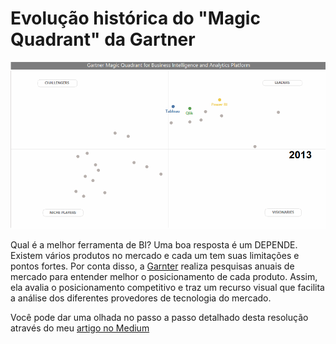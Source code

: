 # Evolução histórica do "Magic Quadrant" da Gartner

<p align="center"><img src="https://github.com/FerrazThales/MagicQuadrantBI/blob/main/magic_quadrant_3.gif"></p>

Qual é a melhor ferramenta de BI? Uma boa resposta é um DEPENDE. Existem vários produtos no mercado e cada um tem suas limitações e pontos fortes. Por conta disso,
a [Garnter](https://www.gartner.com.br/pt-br/metodologias/magic-quadrant) realiza pesquisas anuais de mercado para entender melhor o posicionamento de cada produto. Assim, ela avalia o posicionamento competitivo e traz um recurso visual que facilita a análise dos diferentes provedores de tecnologia do mercado.

Você pode dar uma olhada no passo a passo detalhado desta resolução através do meu [artigo no Medium]()
